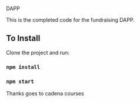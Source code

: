 DAPP

This is the completed code for the fundraising DAPP.

## To Install

Clone the project and run:

### `npm install`
### `npm start`

Thanks goes to cadena courses
